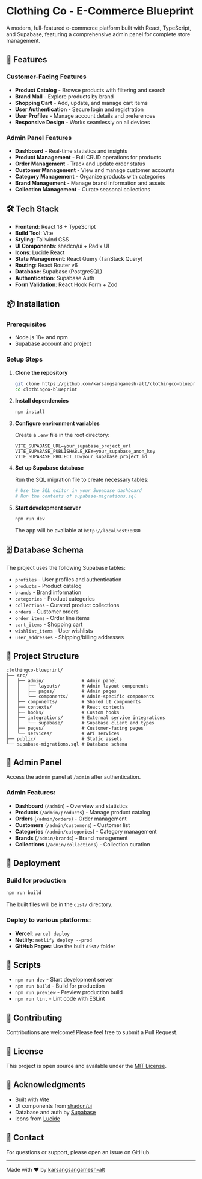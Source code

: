 # Clothing Co - E-Commerce Blueprint

A modern, full-featured e-commerce platform built with React, TypeScript, and Supabase, featuring a comprehensive admin panel for complete store management.

## 🚀 Features

### Customer-Facing Features
- **Product Catalog** - Browse products with filtering and search
- **Brand Mall** - Explore products by brand
- **Shopping Cart** - Add, update, and manage cart items
- **User Authentication** - Secure login and registration
- **User Profiles** - Manage account details and preferences
- **Responsive Design** - Works seamlessly on all devices

### Admin Panel Features
- **Dashboard** - Real-time statistics and insights
- **Product Management** - Full CRUD operations for products
- **Order Management** - Track and update order status
- **Customer Management** - View and manage customer accounts
- **Category Management** - Organize products with categories
- **Brand Management** - Manage brand information and assets
- **Collection Management** - Curate seasonal collections

## 🛠️ Tech Stack

- **Frontend**: React 18 + TypeScript
- **Build Tool**: Vite
- **Styling**: Tailwind CSS
- **UI Components**: shadcn/ui + Radix UI
- **Icons**: Lucide React
- **State Management**: React Query (TanStack Query)
- **Routing**: React Router v6
- **Database**: Supabase (PostgreSQL)
- **Authentication**: Supabase Auth
- **Form Validation**: React Hook Form + Zod

## 📦 Installation

### Prerequisites
- Node.js 18+ and npm
- Supabase account and project

### Setup Steps

1. **Clone the repository**
   ```bash
   git clone https://github.com/karsangsangamesh-alt/clothingco-blueprint.git
   cd clothingco-blueprint
   ```

2. **Install dependencies**
   ```bash
   npm install
   ```

3. **Configure environment variables**
   
   Create a `.env` file in the root directory:
   ```env
   VITE_SUPABASE_URL=your_supabase_project_url
   VITE_SUPABASE_PUBLISHABLE_KEY=your_supabase_anon_key
   VITE_SUPABASE_PROJECT_ID=your_supabase_project_id
   ```

4. **Set up Supabase database**
   
   Run the SQL migration file to create necessary tables:
   ```bash
   # Use the SQL editor in your Supabase dashboard
   # Run the contents of supabase-migrations.sql
   ```

5. **Start development server**
   ```bash
   npm run dev
   ```

   The app will be available at `http://localhost:8080`

## 🗄️ Database Schema

The project uses the following Supabase tables:

- `profiles` - User profiles and authentication
- `products` - Product catalog
- `brands` - Brand information
- `categories` - Product categories
- `collections` - Curated product collections
- `orders` - Customer orders
- `order_items` - Order line items
- `cart_items` - Shopping cart
- `wishlist_items` - User wishlists
- `user_addresses` - Shipping/billing addresses

## 🎨 Project Structure

```
clothingco-blueprint/
├── src/
│   ├── admin/              # Admin panel
│   │   ├── layouts/        # Admin layout components
│   │   ├── pages/          # Admin pages
│   │   └── components/     # Admin-specific components
│   ├── components/         # Shared UI components
│   ├── contexts/           # React contexts
│   ├── hooks/              # Custom hooks
│   ├── integrations/       # External service integrations
│   │   └── supabase/       # Supabase client and types
│   ├── pages/              # Customer-facing pages
│   └── services/           # API services
├── public/                 # Static assets
└── supabase-migrations.sql # Database schema
```

## 🔑 Admin Panel

Access the admin panel at `/admin` after authentication.

### Admin Features:
- **Dashboard** (`/admin`) - Overview and statistics
- **Products** (`/admin/products`) - Manage product catalog
- **Orders** (`/admin/orders`) - Order management
- **Customers** (`/admin/customers`) - Customer list
- **Categories** (`/admin/categories`) - Category management
- **Brands** (`/admin/brands`) - Brand management
- **Collections** (`/admin/collections`) - Collection curation

## 🚀 Deployment

### Build for production
```bash
npm run build
```

The built files will be in the `dist/` directory.

### Deploy to various platforms:

- **Vercel**: `vercel deploy`
- **Netlify**: `netlify deploy --prod`
- **GitHub Pages**: Use the built `dist/` folder

## 🔧 Scripts

- `npm run dev` - Start development server
- `npm run build` - Build for production
- `npm run preview` - Preview production build
- `npm run lint` - Lint code with ESLint

## 🤝 Contributing

Contributions are welcome! Please feel free to submit a Pull Request.

## 📝 License

This project is open source and available under the [MIT License](LICENSE).

## 🙏 Acknowledgments

- Built with [Vite](https://vitejs.dev/)
- UI components from [shadcn/ui](https://ui.shadcn.com/)
- Database and auth by [Supabase](https://supabase.com/)
- Icons from [Lucide](https://lucide.dev/)

## 📧 Contact

For questions or support, please open an issue on GitHub.

---

Made with ❤️ by [karsangsangamesh-alt](https://github.com/karsangsangamesh-alt)
